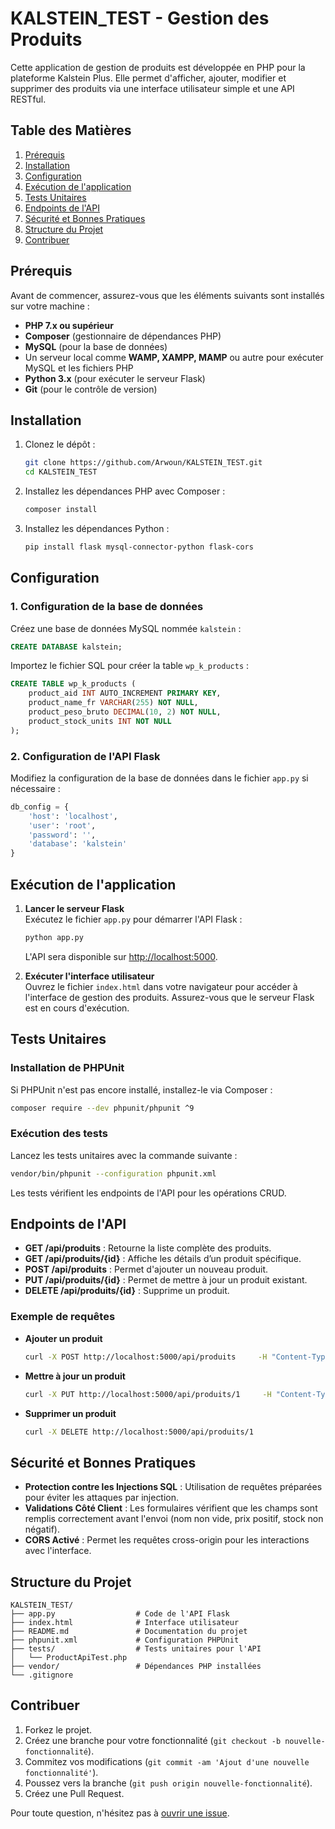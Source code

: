 
# KALSTEIN_TEST - Gestion des Produits

Cette application de gestion de produits est développée en PHP pour la plateforme Kalstein Plus. Elle permet d'afficher, ajouter, modifier et supprimer des produits via une interface utilisateur simple et une API RESTful.

## Table des Matières

1. [Prérequis](#prérequis)
2. [Installation](#installation)
3. [Configuration](#configuration)
4. [Exécution de l'application](#exécution-de-lapplication)
5. [Tests Unitaires](#tests-unitaires)
6. [Endpoints de l'API](#endpoints-de-lapi)
7. [Sécurité et Bonnes Pratiques](#sécurité-et-bonnes-pratiques)
8. [Structure du Projet](#structure-du-projet)
9. [Contribuer](#contribuer)

## Prérequis

Avant de commencer, assurez-vous que les éléments suivants sont installés sur votre machine :

- **PHP 7.x ou supérieur**
- **Composer** (gestionnaire de dépendances PHP)
- **MySQL** (pour la base de données)
- Un serveur local comme **WAMP, XAMPP, MAMP** ou autre pour exécuter MySQL et les fichiers PHP
- **Python 3.x** (pour exécuter le serveur Flask)
- **Git** (pour le contrôle de version)

## Installation

1. Clonez le dépôt :

    ```bash
    git clone https://github.com/Arwoun/KALSTEIN_TEST.git
    cd KALSTEIN_TEST
    ```

2. Installez les dépendances PHP avec Composer :

    ```bash
    composer install
    ```

3. Installez les dépendances Python :

    ```bash
    pip install flask mysql-connector-python flask-cors
    ```

## Configuration

### 1. Configuration de la base de données

Créez une base de données MySQL nommée `kalstein` :

```sql
CREATE DATABASE kalstein;
```

Importez le fichier SQL pour créer la table `wp_k_products` :

```sql
CREATE TABLE wp_k_products (
    product_aid INT AUTO_INCREMENT PRIMARY KEY,
    product_name_fr VARCHAR(255) NOT NULL,
    product_peso_bruto DECIMAL(10, 2) NOT NULL,
    product_stock_units INT NOT NULL
);
```

### 2. Configuration de l'API Flask

Modifiez la configuration de la base de données dans le fichier `app.py` si nécessaire :

```python
db_config = {
    'host': 'localhost',
    'user': 'root',
    'password': '',
    'database': 'kalstein'
}
```

## Exécution de l'application

1. **Lancer le serveur Flask**  
   Exécutez le fichier `app.py` pour démarrer l'API Flask :

    ```bash
    python app.py
    ```

   L'API sera disponible sur [http://localhost:5000](http://localhost:5000).

2. **Exécuter l'interface utilisateur**  
   Ouvrez le fichier `index.html` dans votre navigateur pour accéder à l'interface de gestion des produits. Assurez-vous que le serveur Flask est en cours d'exécution.

## Tests Unitaires

### Installation de PHPUnit

Si PHPUnit n'est pas encore installé, installez-le via Composer :

```bash
composer require --dev phpunit/phpunit ^9
```

### Exécution des tests

Lancez les tests unitaires avec la commande suivante :

```bash
vendor/bin/phpunit --configuration phpunit.xml
```

Les tests vérifient les endpoints de l'API pour les opérations CRUD.

## Endpoints de l'API

- **GET /api/produits** : Retourne la liste complète des produits.
- **GET /api/produits/{id}** : Affiche les détails d’un produit spécifique.
- **POST /api/produits** : Permet d'ajouter un nouveau produit.
- **PUT /api/produits/{id}** : Permet de mettre à jour un produit existant.
- **DELETE /api/produits/{id}** : Supprime un produit.

### Exemple de requêtes

- **Ajouter un produit**

    ```bash
    curl -X POST http://localhost:5000/api/produits     -H "Content-Type: application/json"     -d '{"product_name_fr": "Produit Test", "product_peso_bruto": 10.5, "product_stock_units": 100}'
    ```

- **Mettre à jour un produit**

    ```bash
    curl -X PUT http://localhost:5000/api/produits/1     -H "Content-Type: application/json"     -d '{"product_name_fr": "Produit Test Modifié", "product_peso_bruto": 20.0, "product_stock_units": 150}'
    ```

- **Supprimer un produit**

    ```bash
    curl -X DELETE http://localhost:5000/api/produits/1
    ```

## Sécurité et Bonnes Pratiques

- **Protection contre les Injections SQL** : Utilisation de requêtes préparées pour éviter les attaques par injection.
- **Validations Côté Client** : Les formulaires vérifient que les champs sont remplis correctement avant l'envoi (nom non vide, prix positif, stock non négatif).
- **CORS Activé** : Permet les requêtes cross-origin pour les interactions avec l'interface.

## Structure du Projet

```plaintext
KALSTEIN_TEST/
├── app.py                  # Code de l'API Flask
├── index.html              # Interface utilisateur
├── README.md               # Documentation du projet
├── phpunit.xml             # Configuration PHPUnit
├── tests/                  # Tests unitaires pour l'API
│   └── ProductApiTest.php
├── vendor/                 # Dépendances PHP installées
└── .gitignore
```

## Contribuer

1. Forkez le projet.
2. Créez une branche pour votre fonctionnalité (`git checkout -b nouvelle-fonctionnalité`).
3. Commitez vos modifications (`git commit -am 'Ajout d'une nouvelle fonctionnalité'`).
4. Poussez vers la branche (`git push origin nouvelle-fonctionnalité`).
5. Créez une Pull Request.

Pour toute question, n'hésitez pas à [ouvrir une issue](https://github.com/Arwoun/KALSTEIN_TEST/issues).
